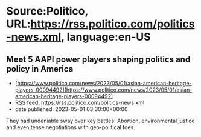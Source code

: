 # Source:Politico, URL:https://rss.politico.com/politics-news.xml, language:en-US

## Meet 5 AAPI power players shaping politics and policy in America
 - [https://www.politico.com/news/2023/05/01/asian-american-heritage-players-00094492](https://www.politico.com/news/2023/05/01/asian-american-heritage-players-00094492)
 - RSS feed: https://rss.politico.com/politics-news.xml
 - date published: 2023-05-01 03:30:00+00:00

They had undeniable sway over key battles: Abortion, environmental justice and even tense negotiations with geo-political foes.

